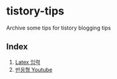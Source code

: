 # tistory-tips
Archive some tips for tistory blogging tips

## Index
1. [Latex 입력](https://github.com/Atelier-de-Orca/tistory-tips/blob/master/LaTex.md)
1. [반응형 Youtube](https://github.com/Atelier-de-Orca/tistory-tips/blob/master/Responsive-Youtube.md)
